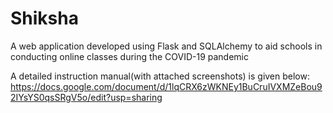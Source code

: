 # Shiksha
A web application developed using Flask and SQLAlchemy to aid schools in conducting online classes during the COVID-19 pandemic

A detailed instruction manual(with attached screenshots) is given below:
https://docs.google.com/document/d/1lqCRX6zWKNEy1BuCruIVXMZeBou92IYsYS0qsSRgV5o/edit?usp=sharing
